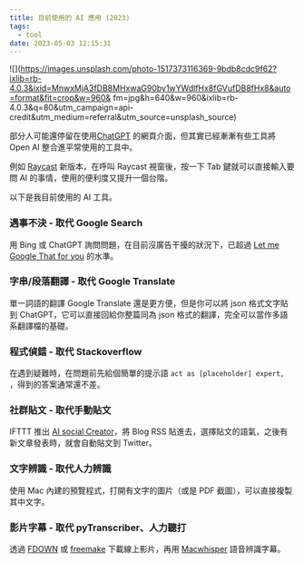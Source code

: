 ```yaml
---
title: 目前使用的 AI 應用 (2023)
tags:
  - tool
date: 2023-05-03 12:15:31
---
```


![](https://images.unsplash.com/photo-1517373116369-9bdb8cdc9f62?ixlib=rb-4.0.3&ixid=MnwxMjA3fDB8MHxwaG90by1wYWdlfHx8fGVufDB8fHx8&auto=format&fit=crop&w=960&
fm=jpg&h=640&w=960&ixlib=rb-4.0.3&q=80&utm_campaign=api-credit&utm_medium=referral&utm_source=unsplash_source)

部分人可能還停留在使用[ChatGPT](https://www.explainthis.io/zh-hant/chatgpt) 的網頁介面，但其實已經漸漸有些工具將 Open AI 整合進平常使用的工具中。

例如 [Raycast](https://www.raycast.com/) 新版本，在呼叫 Raycast 視窗後，按一下 Tab 鍵就可以直接輸入要問 AI 的事情，使用的便利度又提升一個台階。

以下是我目前使用的 AI 工具。

### 遇事不決 - 取代 Google Search

用 Bing 或 ChatGPT 詢問問題，在目前沒廣告干擾的狀況下，已超過 [Let me Google That for you](https://letmegooglethat.com/) 的水準。

### 字串/段落翻譯 - 取代 Google Translate

單一詞語的翻譯 Google Translate 還是更方便，但是你可以將 json 格式文字貼到 ChatGPT，它可以直接回給你整篇同為 json 格式的翻譯，完全可以當作多語系翻譯檔的基礎。

### 程式偵錯 - 取代 Stackoverflow

在遇到疑難時，在問題前先給個簡單的提示語 `act as [placeholder] expert, `，得到的答案通常還不差。

### 社群貼文 - 取代手動貼文

IFTTT 推出 [AI social Creator](https://ifttt.com/ai_social_creator)，將 Blog RSS 貼進去，選擇貼文的語氣，之後有新文章發表時，就會自動貼文到 Twitter。

### 文字辨識 - 取代人力辨識

使用 Mac 內建的預覽程式，打開有文字的圖片（或是 PDF 截圖），可以直接複製其中文字。

### 影片字幕 - 取代 pyTranscriber、人力聽打

透過 [FDOWN](https://fdown.net/) 或 [freemake](https://www.freemake.com/tw/free_video_downloader/) 下載線上影片，再用 [Macwhisper](https://goodsnooze.gumroad.com/l/macwhisper) 語音辨識字幕。
